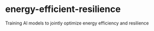 # energy-efficient-resilience
Training AI models to jointly optimize energy efficiency and resilience
